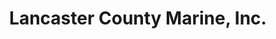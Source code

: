 ---
title: "Lancaster County Marine, Inc."
url: /ephrata/lancaster-county-marine-inc/
shop: boat
---